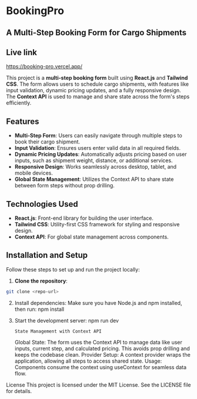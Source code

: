 # BookingPro

## A Multi-Step Booking Form for Cargo Shipments

## Live link

https://booking-pro.vercel.app/

This project is a **multi-step booking form** built using **React.js** and **Tailwind CSS**. The form allows users to schedule cargo shipments, with features like input validation, dynamic pricing updates, and a fully responsive design. The **Context API** is used to manage and share state across the form's steps efficiently.

## Features

- **Multi-Step Form**: Users can easily navigate through multiple steps to book their cargo shipment.
- **Input Validation**: Ensures users enter valid data in all required fields.
- **Dynamic Pricing Updates**: Automatically adjusts pricing based on user inputs, such as shipment weight, distance, or additional services.
- **Responsive Design**: Works seamlessly across desktop, tablet, and mobile devices.
- **Global State Management**: Utilizes the Context API to share state between form steps without prop drilling.

## Technologies Used

- **React.js**: Front-end library for building the user interface.
- **Tailwind CSS**: Utility-first CSS framework for styling and responsive design.
- **Context API**: For global state management across components.

## Installation and Setup

Follow these steps to set up and run the project locally:

1. **Clone the repository**:

```bash
git clone <repo-url>
```

2.  Install dependencies: Make sure you have Node.js and npm installed, then run:
    npm install

3.  Start the development server:
    npm run dev

        State Management with Context API

    Global State: The form uses the Context API to manage data like user inputs, current step, and calculated pricing. This avoids prop drilling and keeps the codebase clean.
    Provider Setup: A context provider wraps the application, allowing all steps to access shared state.
    Usage: Components consume the context using useContext for seamless data flow.

License
This project is licensed under the MIT License. See the LICENSE file for details.
